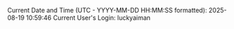 Current Date and Time (UTC - YYYY-MM-DD HH:MM:SS formatted): 2025-08-19 10:59:46
Current User's Login: luckyaiman
